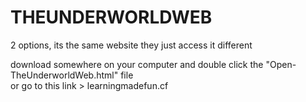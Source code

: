 # THEUNDERWORLDWEB

2 options, its the same website they just access it different
 
download somewhere on your computer and double click the "Open-TheUnderworldWeb.html" file                           
or
go to this link > learningmadefun.cf

